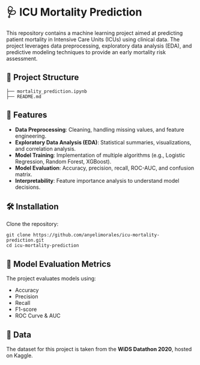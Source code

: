 # 🩺 ICU Mortality Prediction

This repository contains a machine learning project aimed at predicting patient mortality in Intensive Care Units (ICUs) using clinical data. The project leverages data preprocessing, exploratory data analysis (EDA), and predictive modeling techniques to provide an early mortality risk assessment.

## 📂 Project Structure
```
├── mortality_prediction.ipynb 
├── README.md 
```
## 🚀 Features

- **Data Preprocessing**: Cleaning, handling missing values, and feature engineering.
- **Exploratory Data Analysis (EDA)**: Statistical summaries, visualizations, and correlation analysis.
- **Model Training**: Implementation of multiple algorithms (e.g., Logistic Regression, Random Forest, XGBoost).
- **Model Evaluation**: Accuracy, precision, recall, ROC-AUC, and confusion matrix.
- **Interpretability**: Feature importance analysis to understand model decisions.

## 🛠️ Installation

Clone the repository:
   ```
   git clone https://github.com/anyelimorales/icu-mortality-prediction.git
   cd icu-mortality-prediction
   ```
   
## 🧪 Model Evaluation Metrics
The project evaluates models using:

- Accuracy
- Precision
- Recall
- F1-score
- ROC Curve & AUC

## 📂 Data
The dataset for this project is taken from the **WiDS Datathon 2020**, hosted on Kaggle.
